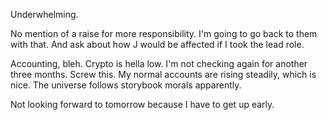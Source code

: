 Underwhelming.

No mention of a raise for more responsibility. I'm going to go back to them with that. And ask about how J would be affected if I took the lead role.

Accounting, bleh. Crypto is hella low. I'm not checking again for another three months. Screw this. My normal accounts are rising steadily, which is nice. The universe follows storybook morals apparently.

Not looking forward to tomorrow because I have to get up early.
